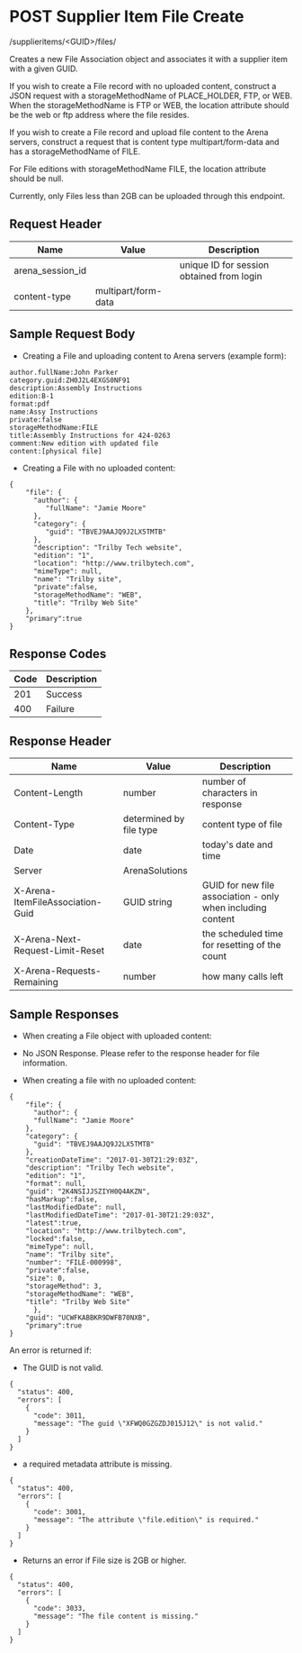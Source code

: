 # POST Supplier Item File Create
/supplieritems/&lt;GUID&gt;/files/

Creates a new File Association object and associates it with a supplier item with a given GUID.

If you wish to create a File record with no uploaded content, construct a JSON request with a storageMethodName of PLACE_HOLDER, FTP, or WEB. When the storageMethodName is FTP or WEB, the location attribute should be the web or ftp address where the file resides.


If you wish to create a File record and upload file content to the Arena servers, construct a request that is content type multipart/form-data and has a storageMethodName  of FILE. 


For File editions with storageMethodName FILE, the location attribute should be null.

Currently, only Files less than 2GB can be uploaded through this endpoint.

## Request Header

| Name<br> | Value<br> | Description<br> |
|  --- |  --- |  --- | 
| arena_session_id<br> |   | unique ID for session obtained from login<br> |
| content-type<br> | multipart/form-data<br> |   |

## Sample Request Body

          
          
        

* Creating a File and uploading content to Arena servers (example form):

```
author.fullName:John Parker
category.guid:ZH0J2L4EXGS0NF91
description:Assembly Instructions
edition:B-1
format:pdf
name:Assy Instructions
private:false
storageMethodName:FILE
title:Assembly Instructions for 424-0263
comment:New edition with updated file
content:[physical file]
```
* Creating a File with no uploaded content:

```
{
    "file": {
      "author": { 
         "fullName": "Jamie Moore"
      },
      "category": { 
         "guid": "TBVEJ9AAJQ9J2LX5TMTB" 
      },
      "description": "Trilby Tech website",
      "edition": "1",
      "location": "http://www.trilbytech.com",
      "mimeType": null,
      "name": "Trilby site",
      "private":false,
      "storageMethodName": "WEB",
      "title": "Trilby Web Site"
    },
    "primary":true
}

```
## Response Codes

| Code<br> | Description<br> |
|  --- |  --- | 
| 201<br> | Success<br> |
| 400<br> | Failure<br> |

## Response Header

| Name<br> | Value<br> | Description<br> |
|  --- |  --- |  --- | 
| Content-Length<br> | number<br> | number of characters in response<br> |
| Content-Type<br> | determined by file type<br> | content type of file<br> |
| Date<br> | date<br> | today's date and time<br> |
| Server<br> | ArenaSolutions<br> |   |
| X-Arena-ItemFileAssociation-Guid<br> | GUID string<br> | GUID for new file association - only when including content<br> |
| X-Arena-Next-Request-Limit-Reset<br> | date<br> | the scheduled time for resetting of the count<br> |
| X-Arena-Requests-Remaining<br> | number<br> | how many calls left<br> |

## Sample Responses
* When creating a File object with uploaded content:

* No JSON Response. Please refer to the response header for file information.

* When creating a file with no uploaded content:

```
{
    "file": {
      "author": {
      "fullName": "Jamie Moore"
    },
    "category": {
      "guid": "TBVEJ9AAJQ9J2LX5TMTB"
    },
    "creationDateTime": "2017-01-30T21:29:03Z",
    "description": "Trilby Tech website",
    "edition": "1",
    "format": null,
    "guid": "2K4NSIJJSZIYH0Q4AKZN",
    "hasMarkup":false,
    "lastModifiedDate": null,
    "lastModifiedDateTime": "2017-01-30T21:29:03Z",
    "latest":true,
    "location": "http://www.trilbytech.com",
    "locked":false,
    "mimeType": null,
    "name": "Trilby site",
    "number": "FILE-000998",
    "private":false,
    "size": 0,
    "storageMethod": 3,
    "storageMethodName": "WEB",
    "title": "Trilby Web Site"
      },
    "guid": "UCWFKABBKR9DWFB70NXB",
    "primary":true
}

```
An error is returned if:
          
          
          
        

* The GUID is not valid.

```
{
  "status": 400,
  "errors": [
    {
      "code": 3011,
      "message": "The guid \"XFWQ0GZGZDJ015J12\" is not valid."
    }
  ]
}
```
* a required metadata attribute is missing.

```
{
  "status": 400,
  "errors": [
    {
      "code": 3001,
      "message": "The attribute \"file.edition\" is required."
    }
  ]
}
```
* Returns an error if File size is 2GB or higher.

```
{
  "status": 400,
  "errors": [
    {
      "code": 3033,
      "message": "The file content is missing."
    }
  ]
}
```
